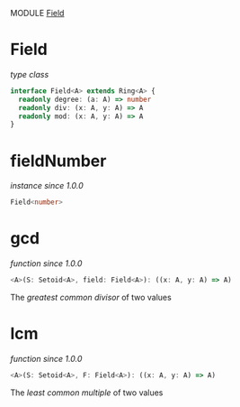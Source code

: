 MODULE [Field](https://github.com/gcanti/fp-ts/blob/master/src/Field.ts)

# Field

_type class_

```ts
interface Field<A> extends Ring<A> {
  readonly degree: (a: A) => number
  readonly div: (x: A, y: A) => A
  readonly mod: (x: A, y: A) => A
}
```

# fieldNumber

_instance_
_since 1.0.0_

```ts
Field<number>
```

# gcd

_function_
_since 1.0.0_

```ts
<A>(S: Setoid<A>, field: Field<A>): ((x: A, y: A) => A)
```

The _greatest common divisor_ of two values

# lcm

_function_
_since 1.0.0_

```ts
<A>(S: Setoid<A>, F: Field<A>): ((x: A, y: A) => A)
```

The _least common multiple_ of two values
